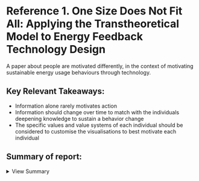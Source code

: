# Reference 1. One Size Does Not Fit All: Applying the Transtheoretical Model to Energy Feedback Technology Design

A paper about people are motivated differently, in the context of motivating sustainable energy usage behaviours through technology.

## Key Relevant Takeaways:
  - Information alone rarely motivates action
  - Information should change over time to match with the individuals deepening knowledge to sustain a behavior change
  - The specific values and value systems of each individual should be considered to customise the visualisations to best motivate each individual

## Summary of report:

<details><summary>View Summary</summary>

### One approach to motivation is providing real-time, continuous feedback
  - Feedback can be presented in different ways, e.g.:
    - Raw data
    - Personal cost
    - Environmental impact
  - But this approach is limited as they provide the same feedback to differently motivated individuals, at different stages of readiness, willingness and ableness to change. 
  - Unless the user is already motivated, feedback only informs but doesn't necessarily motivate action.

### Transtheoretical model (stages of change):
Intentional behavior change occurs as a process:
  1. *Precontemplation* (Unaware or unwilling)
  2. *Contemplation* (Acknowledging behaviour is a problem, open to information, but may be far from making an actual commitment)
  3. *Preparation* (Aims to develop and commit to a plan)
  5. *Action* (Overtly modifying behaviour)
  6. *Maintenance, Relapse, Recycling* (Sustain behavior change)

### Durability of behaviour change 
Durability = behavior that is self sustaining without the need for repeated interventions. To achieve this, intrinsically motivated behaviour is ideal:
  - Intrisic motivation: Doing an activity for its inherent satisfactions rather than for some seperable consequence

### Commonly-used motivation techniques

  - Information model
    - Provides information to a problem; why it is a problem, and action steps to solve the problem
  - Positive reinforcement
    - Response is followed by the addition of a reinforcing stimulus
    - Increases likelihood that response will be repeated in similar situations.
  - Elaboration Likelihood Model
    - Proposes two routes of cognitive processing
      1. Logic, rationale, and quality of the argument
      2. Emotional persuasion, influenced by factors unrelated to the argument's validity

### Information, Rational-Economic and Attitude Models:
  - Provide complex feedback visualizations and trends over days to months
  - Also action steps to improve behavior <br>
But limitations:
  1. **Information alone rarely motivates action**
  2. Humans have a psychological tendency to avoid non-supportive information, and may discount information that contradicts their current behaviors
  
This model can be very effective in the *preparation* and *action* stages. Also can be effective in the *maintenance* stage if the **information changes over time to match with the individuals deepening knowledge**.
  
### Positive Reinforcement, Emotional Persuasion and Values
  Example app - Ubigreen (transportation behaviors)
  - Uses a series of emotionally persuasive icons as positive reinforcement, as behaviour gets greener, icons progress further (ecosystem improves)
  - Icons also represent auxillary benefits (e.g. piggybank - money)
  - An improvement would be to consider the specific values and value systems of each individual, e.g. person A values exercise and fitness over money, so visualisation can provide personalised feedback
  - Limitation: extrinsic nature of positive iconic reinforcement
    - Viewed as a game
    - Negatively impacts intrinsic motivation
    - May lead to less durable behavior change
    - Target demographic should influence design, e.g. Ubigreen was targeted at already very green individuals, so more likely in the *action* or *maintenance* stages of TTM, where intrinsic motivation is required for long-term success.
  

  </details>
